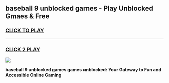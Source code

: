 
## baseball 9 unblocked games - Play Unblocked Gmaes & Free
<h3>
<a href="https://news.freeplayer.one?title=baseball_9_unblocked_games&ref=23F">CLICK TO PLAY</a></h3>
<hr>

<h3>
<a href="https://news.freeplayer.one?title=baseball_9_unblocked_games&ref=23F">CLICK 2 PLAY</a>
  
</h3>

<a href="https://news.freeplayer.one?title=baseball_9_unblocked_games&ref=23F/"><img src="https://clearcache.store/games.png"></a>


**baseball 9 unblocked games games unblocked: Your Gateway to Fun and Accessible Online Gaming**
